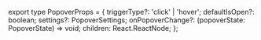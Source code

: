 export type PopoverProps = {
    triggerType?: 'click' | 'hover';
    defaultIsOpen?: boolean;
    settings?: PopoverSettings;
    onPopoverChange?: (popoverState: PopoverState) => void;
    children: React.ReactNode;
};